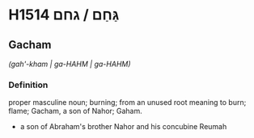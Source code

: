 # H1514 גַּחַם / גחם

## Gacham

_(gah'-kham | ɡa-HAHM | ɡa-HAHM)_

### Definition

proper masculine noun; burning; from an unused root meaning to burn; flame; Gacham, a son of Nahor; Gaham.

- a son of Abraham's brother Nahor and his concubine Reumah
